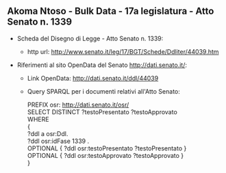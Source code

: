 ## Akoma Ntoso - Bulk Data - 17a legislatura - Atto Senato n. 1339 ##

* Scheda del Disegno di Legge - Atto Senato n. 1339:
	* http url: http://www.senato.it/leg/17/BGT/Schede/Ddliter/44039.htm

* Riferimenti al sito OpenData del Senato http://dati.senato.it/:
	* Link OpenData: http://dati.senato.it/ddl/44039
	* Query SPARQL per i documenti relativi all'Atto Senato:

        PREFIX osr: <http://dati.senato.it/osr/>  
		SELECT DISTINCT ?testoPresentato ?testoApprovato  
		WHERE  
		{  
		    ?ddl a osr:Ddl.  
		    ?ddl osr:idFase 1339 .  
		    OPTIONAL { ?ddl osr:testoPresentato ?testoPresentato }  
		    OPTIONAL { ?ddl osr:testoApprovato ?testoApprovato }  
		}
		